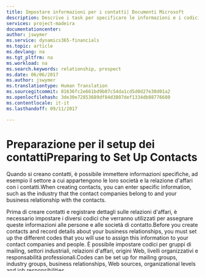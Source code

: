 ```yaml
---
title: Impostare informazioni per i contatti| Documenti Microsoft
description: Descrive i task per specificare le informazioni e i codici, ad esempio, sui settori industriali e le relazioni d'affari, prima di impostare i contatti.
services: project-madeira
documentationcenter: 
author: jswymer
ms.service: dynamics365-financials
ms.topic: article
ms.devlang: na
ms.tgt_pltfrm: na
ms.workload: na
ms.search.keywords: relationship, prospect
ms.date: 06/06/2017
ms.author: jswymer
ms.translationtype: Human Translation
ms.sourcegitcommit: 81636fc2e661bd9b07c54da1cd5d0d27e30d01a2
ms.openlocfilehash: 3de30e72853689df84d3807def1334db88776680
ms.contentlocale: it-it
ms.lasthandoff: 09/11/2017

---
```

# <a name="preparing-to-set-up-contacts"></a><span data-ttu-id="86dac-103">Preparazione per il setup dei contatti</span><span class="sxs-lookup"><span data-stu-id="86dac-103">Preparing to Set Up Contacts</span></span>
<span data-ttu-id="86dac-104">Quando si creano contatti, è possibile immettere informazioni specifiche, ad esempio il settore a cui appartengono le loro società e la relazione d'affari con i contatti.</span><span class="sxs-lookup"><span data-stu-id="86dac-104">When creating contacts, you can enter specific information, such as the industry that the contact companies belong to and your business relationship with the contacts.</span></span>

<span data-ttu-id="86dac-105">Prima di creare contatti e registrare dettagli sulle relazioni d'affari, è necessario impostare i diversi codici che verranno utilizzati per assegnare queste informazioni alle persone e alle società di contatto.</span><span class="sxs-lookup"><span data-stu-id="86dac-105">Before you create contacts and record details about your business relationships, you must set up the different codes that you will use to assign this information to your contact companies and people.</span></span> <span data-ttu-id="86dac-106">È possibile impostare codici per gruppi di mailing, settori industriali, relazioni d'affari, origini Web, livelli organizzativi e responsabilità professionali.</span><span class="sxs-lookup"><span data-stu-id="86dac-106">Codes can be set up for mailing groups, industry groups, business relationships, Web sources, organizational levels and job responsibilities.</span></span>

<span data-ttu-id="86dac-107">Dopo avere impostato queste informazioni, la creazione dei contatti risulterà molto più organizzata e la ricerca dei contatti in base a un determinato gruppo sarà più efficiente.</span><span class="sxs-lookup"><span data-stu-id="86dac-107">By having this information set up, creating contacts is much more organized and being able to find all contacts based on a certain group will be more efficient.</span></span> <span data-ttu-id="86dac-108">Ogni gruppo della società sarà in grado di trovare le informazioni necessarie a rendere la comunicazione con i contatti più efficiente.</span><span class="sxs-lookup"><span data-stu-id="86dac-108">Every group at your company will be able to find the is information making communication with the contacts more successful.</span></span>

<span data-ttu-id="86dac-109">Nella tabella seguente viene descritta una sequenza di attività e vengono riportati i collegamenti agli argomenti in cui sono illustrate tali attività.</span><span class="sxs-lookup"><span data-stu-id="86dac-109">The following table describes a sequence of tasks, with links to the topics that describe them.</span></span> <span data-ttu-id="86dac-110">Le attività sono elencate nell'ordine in cui vengono eseguite in genere.</span><span class="sxs-lookup"><span data-stu-id="86dac-110">These tasks are listed in the order in which they are generally performed.</span></span>

| <span data-ttu-id="86dac-111">Per</span><span class="sxs-lookup"><span data-stu-id="86dac-111">To</span></span> | <span data-ttu-id="86dac-112">Vedere</span><span class="sxs-lookup"><span data-stu-id="86dac-112">See</span></span> |
| --- | --- |
| <span data-ttu-id="86dac-113">Impostare la relazione d'affari che intercorre con i contatti, ad esempio potenziale cliente, banca, consulente e fornitore di servizi.</span><span class="sxs-lookup"><span data-stu-id="86dac-113">Set up the business relationship that you have with your contacts, for example, prospect, bank, consultant, and service supplier.</span></span> |[<span data-ttu-id="86dac-114">Impostazione delle relazioni d'affari nelle società contatto</span><span class="sxs-lookup"><span data-stu-id="86dac-114">Setting Up Business Relations on Contacts Companies</span></span>](marketing-business-relations.md) |
| <span data-ttu-id="86dac-115">Impostare il settore industriale a cui appartengono i contatti, ad esempio il settore del commercio al dettaglio e l'industria automobilistica.</span><span class="sxs-lookup"><span data-stu-id="86dac-115">Set up the industry to which your contacts belong, for example, the retail industry and the automobile industry.</span></span> |[<span data-ttu-id="86dac-116">Procedura: Impostare settori industriali nelle società contatto</span><span class="sxs-lookup"><span data-stu-id="86dac-116">How to: Set Up Industry Groups on Contact Companies</span></span>](marketing-industry-groups.md) |
| <span data-ttu-id="86dac-117">Impostare i gruppi di mailing che vengono utilizzati per identificare gruppi di contatti a cui inviare le stesse informazioni.</span><span class="sxs-lookup"><span data-stu-id="86dac-117">Set up the mailing groups that you can use to identify groups of contacts that you want to receive the same information.</span></span> |[<span data-ttu-id="86dac-118">Procedura: Impostare gruppi mailing nelle società contatto</span><span class="sxs-lookup"><span data-stu-id="86dac-118">How to: Set Up Mailing Groups on Contact Companies</span></span>](marketing-mailing-groups.md) |
| <span data-ttu-id="86dac-119">Impostare i ruoli professionali dei contatti.</span><span class="sxs-lookup"><span data-stu-id="86dac-119">Set up the job responsibilities of your contact persons.</span></span> |[<span data-ttu-id="86dac-120">Impostare i ruoli professionali nei contatti</span><span class="sxs-lookup"><span data-stu-id="86dac-120">Set Up Job Responsibilities on Contacts</span></span>](marketing-job-responsibilities.md) |
| <span data-ttu-id="86dac-121">Impostare i livelli organizzativi da utilizzare in relazione ai contatti.</span><span class="sxs-lookup"><span data-stu-id="86dac-121">Set up the organizational levels that you want to use about your contact persons.</span></span> |[<span data-ttu-id="86dac-122">Procedura: Configurare i livelli organizzativi sui contatti</span><span class="sxs-lookup"><span data-stu-id="86dac-122">How to: Set Up Organizational Levels on Contacts</span></span>](marketing-organizational-levels.md) |
| <span data-ttu-id="86dac-123">Impostare le origini Web (motori di ricerca e siti Web) che è possibile utilizzare quando si cercano informazioni sui contatti in Internet.</span><span class="sxs-lookup"><span data-stu-id="86dac-123">Set up web sources (search engines and web sites) that you can use when you look up information about your contacts on the Internet.</span></span> |[<span data-ttu-id="86dac-124">Procedura: Impostare l'origine Web nei contatti</span><span class="sxs-lookup"><span data-stu-id="86dac-124">How to: Set Up Web Sources on Contacts</span></span>](marketing-web-sources.md) |

## <a name="see-also"></a><span data-ttu-id="86dac-125">Vedi anche</span><span class="sxs-lookup"><span data-stu-id="86dac-125">See Also</span></span>
[<span data-ttu-id="86dac-126">Gestione dei contatti</span><span class="sxs-lookup"><span data-stu-id="86dac-126">Managing Contacts</span></span>](marketing-contacts.md)  
[<span data-ttu-id="86dac-127">Gestione delle opportunità di vendita</span><span class="sxs-lookup"><span data-stu-id="86dac-127">Managing Sales Opportunities</span></span>](marketing-manage-sales-opportunities.md)  
<span data-ttu-id="86dac-128">[Utilizzo di [!INCLUDE[d365fin](includes/d365fin_md.md)]](ui-work-product.md)</span><span class="sxs-lookup"><span data-stu-id="86dac-128">[Working with [!INCLUDE[d365fin](includes/d365fin_md.md)]](ui-work-product.md)</span></span>


